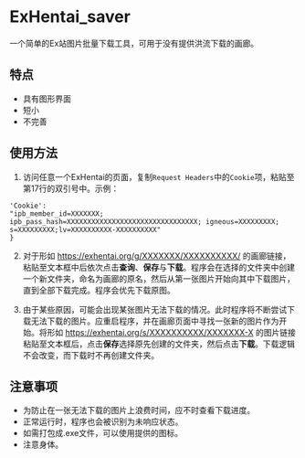 # ExHentai_saver
一个简单的Ex站图片批量下载工具，可用于没有提供洪流下载的画廊。

## 特点
+ 具有图形界面
+ 短小
+ 不完善

## 使用方法
1. 访问任意一个ExHentai的页面，复制`Request Headers`中的`Cookie`项，粘贴至第17行的双引号中。示例：  
```
'Cookie':
"ipb_member_id=XXXXXXX; ipb_pass_hash=XXXXXXXXXXXXXXXXXXXXXXXXXXXXXXXX; igneous=XXXXXXXXX; s=XXXXXXXXX;lv=XXXXXXXXXX-XXXXXXXXXX"
}
```

2. 对于形如 https://exhentai.org/g/XXXXXXX/XXXXXXXXXX/ 的画廊链接，粘贴至文本框中后依次点击**查询**、**保存**与**下载**。程序会在选择的文件夹中创建一个新文件夹，命名为画廊的原名，然后从第一张图片开始向其中下载图片，直到全部下载完成。程序会优先下载原图。

3. 由于某些原因，可能会出现某张图片无法下载的情况。此时程序将不断尝试下载无法下载的图片。应重启程序，并在画廊页面中寻找一张新的图片作为开始。将形如 https://exhentai.org/s/XXXXXXXXXX/XXXXXXX-X 的图片链接粘贴至文本框后，点击**保存**选择原先创建的文件夹，然后点击**下载**。下载逻辑不会改变，而下载时不再创建文件夹。

## 注意事项
+ 为防止在一张无法下载的图片上浪费时间，应不时查看下载进度。
+ 正常运行时，程序也会被识别为未响应状态。
+ 如需打包成.exe文件，可以使用提供的图标。
+ 注意身体。
